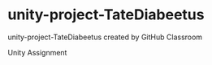 # unity-project-TateDiabeetus
unity-project-TateDiabeetus created by GitHub Classroom

Unity Assignment

